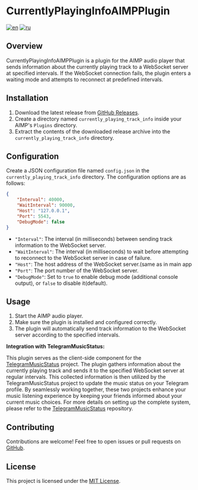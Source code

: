 # CurrentlyPlayingInfoAIMPPlugin

[![en](https://img.shields.io/badge/lang-en-blue.svg)](https://github.com/wh0o7/CurrentlyPlayingInfoAIMPPlugin/blob/main/README.md) [![ru](https://img.shields.io/badge/lang-ru-red.svg)](https://github.com/wh0o7/CurrentlyPlayingInfoAIMPPlugin/blob/main/README.ru-ru.md)

## Overview

CurrentlyPlayingInfoAIMPPlugin is a plugin for the AIMP audio player that sends information about the currently playing track to a WebSocket server at specified intervals. If the WebSocket connection fails, the plugin enters a waiting mode and attempts to reconnect at predefined intervals.

## Installation

1. Download the latest release from [GitHub Releases](https://github.com/wh0o7/CurrentlyPlayingInfoAIMPPlugin/releases).
2. Create a directory named `currently_playing_track_info` inside your AIMP's `Plugins` directory.
3. Extract the contents of the downloaded release archive into the `currently_playing_track_info` directory.

## Configuration

Create a JSON configuration file named `config.json` in the `currently_playing_track_info` directory. The configuration options are as follows:

```json
{
    "Interval": 40000,
    "WaitInterval": 90000,
    "Host": "127.0.0.1",
    "Port": 5543,
    "DebugMode": false
}
```

- `"Interval"`: The interval (in milliseconds) between sending track information to the WebSocket server.
- `"WaitInterval"`: The interval (in milliseconds) to wait before attempting to reconnect to the WebSocket server in case of failure.
- `"Host"`: The host address of the WebSocket server.(same as in main app
- `"Port"`: The port number of the WebSocket server.
- `"DebugMode"`: Set to `true` to enable debug mode (additional console output), or `false` to disable it(default).

## Usage

1. Start the AIMP audio player.
2. Make sure the plugin is installed and configured correctly.
3. The plugin will automatically send track information to the WebSocket server according to the specified intervals.

**Integration with TelegramMusicStatus:**

This plugin serves as the client-side component for the [TelegramMusicStatus](https://github.com/wh0o7/TelegramMusicStatus) project. The plugin gathers information about the currently playing track and sends it to the specified WebSocket server at regular intervals. This collected information is then utilized by the TelegramMusicStatus project to update the music status on your Telegram profile. By seamlessly working together, these two projects enhance your music listening experience by keeping your friends informed about your current music choices. For more details on setting up the complete system, please refer to the [TelegramMusicStatus](https://github.com/wh0o7/TelegramMusicStatus) repository.

## Contributing

Contributions are welcome! Feel free to open issues or pull requests on [GitHub](https://github.com/wh0o7/CurrentlyPlayingInfoAIMPPlugin).

## License

This project is licensed under the [MIT License](LICENSE).
